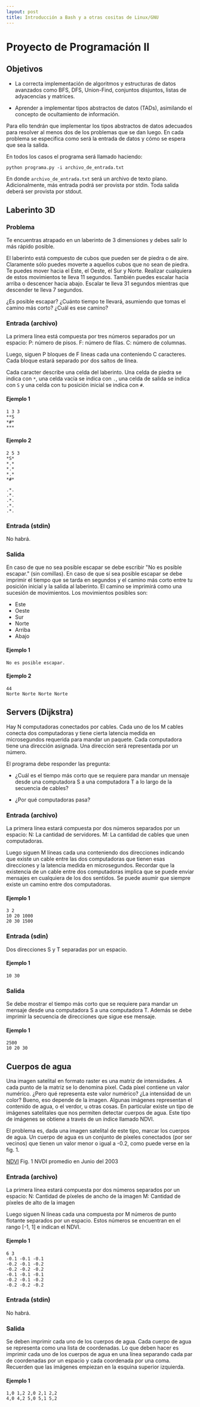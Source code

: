 ```yaml
---
layout: post
title: Introducción a Bash y a otras cositas de Linux/GNU
---
```

# Proyecto de Programación II

## Objetivos

- La correcta implementación de algoritmos y estructuras de datos avanzados como
  BFS, DFS, Union-Find, conjuntos disjuntos, listas de adyacencias y matrices.

- Aprender a implementar tipos abstractos de datos (TADs), asimilando el
  concepto de ocultamiento de información.

Para ello tendrán que implementar los tipos abstractos de datos adecuados para
resolver al menos dos de los problemas que se dan luego. En cada problema
se especifica como será la entrada de datos y cómo se espera que sea la salida.

En todos los casos el programa será llamado haciendo:

```
python programa.py -i archivo_de_entrada.txt
```

En donde `archivo_de_entrada.txt` será un archivo de texto plano.
Adicionalmente, más entrada podrá ser provista por stdin. Toda salida deberá ser
provista por stdout.


## Laberinto 3D
### Problema

Te encuentras atrapado en un laberinto de 3 dimensiones y debes salir lo más
rápido posible.

El laberinto está compuesto de cubos que pueden ser de piedra o de aire.
Claramente sólo puedes moverte a aquellos cubos que no sean de piedra. Te puedes
mover hacia el Este, el Oeste, el Sur y Norte. Realizar cualquiera de estos
movimientos te lleva 11 segundos. También puedes escalar hacia arriba o
descencer hacia abajo. Escalar te lleva 31 segundos mientras que descender te
lleva 7 segundos.

¿Es posible escapar? ¿Cuánto tiempo te llevará, asumiendo que tomas el camino
más corto? ¿Cuál es ese camino?

### Entrada (archivo)
La primera línea está compuesta por tres números separados por un espacio:
P: número de pisos.
F: número de filas.
C: número de columnas.

Luego, siguen P bloques de F lineas cada una conteniendo C caracteres. Cada
bloque estará separado por dos saltos de línea.

Cada caracter describe una celda del laberinto. Una celda de piedra se indica
con `*`, una celda vacía se indica con `.`, una celda de salida se indica con
`S` y una celda con tu posición inicial se indica con `#`.

#### Ejemplo 1
```
1 3 3
**S
*#*
***
```

#### Ejemplo 2
```
2 5 3
*S*
*.*
*.*
*.*
*#*

.*.
.*.
.*.
.*.
.*.
```

### Entrada (stdin)
No habrá.



### Salida
En caso de que no sea posible escapar se debe escribir "No es posible escapar."
(sin comillas). En caso de que sí sea posible escapar se debe imprimir el tiempo
que se tarda en segundos y el camino más corto entre tu posición inicial y la
salida al laberinto. El camino se imprimirá como una sucesión de movimientos.
Los movimientos posibles son:

- Este
- Oeste
- Sur
- Norte
- Arriba
- Abajo

#### Ejemplo 1
```
No es posible escapar.
```

#### Ejemplo 2
```
44
Norte Norte Norte Norte
```


## Servers (Dijkstra)
Hay N computadoras conectados por cables. Cada uno de los M cables conecta dos
computadoras y tiene cierta latencia medida en microsegundos requerida para
mandar un paquete. Cada computadora tiene una dirección asignada. Una dirección
será representada por un número.

El programa debe responder las pregunta:

- ¿Cuál es el tiempo más corto que se requiere para mandar un mensaje desde una
computadora S a una computadora T a lo largo de la secuencia de cables?

- ¿Por qué computadoras pasa?

### Entrada (archivo)
La primera línea estará compuesta por dos números separados por un espacio:
N: La cantidad de servidores.
M: La cantidad de cables que unen computadoras.

Luego siguen M líneas cada una conteniendo dos direcciones indicando que existe
un cable entre las dos computadoras que tienen esas direcciones y la latencia
medida en microsegundos. Recordar que la existencia de un cable entre dos
computadoras implica que se puede enviar mensajes en cualquiera de los dos
sentidos. Se puede asumir que siempre existe un camino entre dos computadoras.

#### Ejemplo 1
```
3 2
10 20 1000
20 30 1500
```

### Entrada (sdin)
Dos direcciones S y T separadas por un espacio.

#### Ejemplo 1
```
10 30
```

### Salida
Se debe mostrar el tiempo más corto que se requiere para mandar un mensaje desde
una computadora S a una computadora T. Además se debe imprimir la secuencia de
direcciones que sigue ese mensaje.

#### Ejemplo 1
```
2500
10 20 30
```

## Cuerpos de agua

Una imagen satelital en formato raster es una matriz de intensidades. A cada
punto de la matriz se lo denomina píxel. Cada píxel contiene un valor numérico.
¿Pero qué representa este valor numérico? ¿La intensidad de un color? Bueno, eso
depende de la imagen. Algunas imágenes representan el contenido de agua, o el
verdor, u otras cosas. En particular existe un tipo de imágenes satelitales que
nos permiten detectar cuerpos de agua. Este tipo de imágenes se obtiene a través
de un índice llamado NDVI.

El problema es, dada una imagen satelital de este tipo, marcar los cuerpos de
agua. Un cuerpo de agua es un conjunto de píxeles conectados (por ser vecinos)
que tienen un valor menor o igual a -0.2, como puede verse en la fig. 1.

[NDVI](https://upload.wikimedia.org/wikipedia/commons/thumb/9/94/NDVI_062003.png/640px-NDVI_062003.png)
Fig. 1 NVDI promedio en Junio del 2003

### Entrada (archivo)
La primera línea estará compuesta por dos números separados por un espacio:
N: Cantidad de píxeles de ancho de la imagen
M: Cantidad de píxeles de alto de la imagen

Luego siguen N líneas cada una compuesta por M números de punto flotante
separados por un espacio. Estos números se encuentran en el rango [-1, 1] e
indican el NDVI.

#### Ejemplo 1
```
6 3
-0.1 -0.1 -0.1
-0.2 -0.1 -0.2
-0.2 -0.2 -0.2
-0.1 -0.1 -0.1
-0.2 -0.1 -0.2
-0.2 -0.2 -0.2
```

### Entrada (stdin)
No habrá.

### Salida
Se deben imprimir cada uno de los cuerpos de agua. Cada cuerpo de agua se
representa como una lista de coordenadas. Lo que deben hacer es imprimir cada
uno de los cuerpos de agua en una línea separando cada par de coordenadas por un
espacio y cada coordenada por una coma. Recuerden que las imágenes empiezan en
la esquina superior izquierda.

#### Ejemplo 1
```
1,0 1,2 2,0 2,1 2,2
4,0 4,2 5,0 5,1 5,2
```
